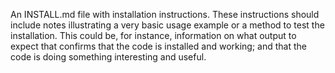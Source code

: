 An INSTALL.md file with installation instructions. These instructions should include notes illustrating a very basic usage example or a method to test the installation. This could be, for instance, information on what output to expect that confirms that the code is installed and working; and that the code is doing something interesting and useful.
